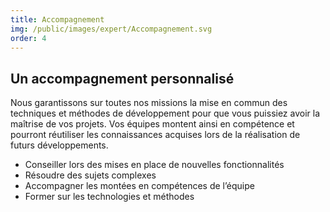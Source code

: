 ```yaml
---
title: Accompagnement
img: /public/images/expert/Accompagnement.svg
order: 4
---
```


## Un accompagnement personnalisé

Nous garantissons sur toutes nos missions la mise en commun des techniques et méthodes de développement pour que vous puissiez avoir la maîtrise de vos projets. Vos équipes montent ainsi en compétence et pourront réutiliser les connaissances acquises lors de la réalisation de futurs développements.

* Conseiller lors des mises en place de nouvelles fonctionnalités
* Résoudre des sujets complexes
* Accompagner les montées en compétences de l’équipe
* Former sur les technologies et méthodes
